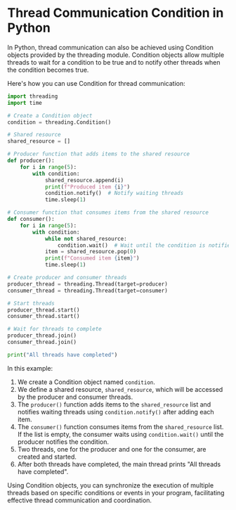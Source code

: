 # Thread Communication Condition in Python

In Python, thread communication can also be achieved using Condition objects provided by the threading module. Condition objects allow multiple threads to wait for a condition to be true and to notify other threads when the condition becomes true.

Here's how you can use Condition for thread communication:

```python
import threading
import time

# Create a Condition object
condition = threading.Condition()

# Shared resource
shared_resource = []

# Producer function that adds items to the shared resource
def producer():
    for i in range(5):
        with condition:
            shared_resource.append(i)
            print(f"Produced item {i}")
            condition.notify()  # Notify waiting threads
            time.sleep(1)

# Consumer function that consumes items from the shared resource
def consumer():
    for i in range(5):
        with condition:
            while not shared_resource:
                condition.wait()  # Wait until the condition is notified
            item = shared_resource.pop(0)
            print(f"Consumed item {item}")
            time.sleep(1)

# Create producer and consumer threads
producer_thread = threading.Thread(target=producer)
consumer_thread = threading.Thread(target=consumer)

# Start threads
producer_thread.start()
consumer_thread.start()

# Wait for threads to complete
producer_thread.join()
consumer_thread.join()

print("All threads have completed")
```

In this example:

1. We create a Condition object named `condition`.
2. We define a shared resource, `shared_resource`, which will be accessed by the producer and consumer threads.
3. The `producer()` function adds items to the `shared_resource` list and notifies waiting threads using `condition.notify()` after adding each item.
4. The `consumer()` function consumes items from the `shared_resource` list. If the list is empty, the consumer waits using `condition.wait()` until the producer notifies the condition.
5. Two threads, one for the producer and one for the consumer, are created and started.
6. After both threads have completed, the main thread prints "All threads have completed".

Using Condition objects, you can synchronize the execution of multiple threads based on specific conditions or events in your program, facilitating effective thread communication and coordination.
